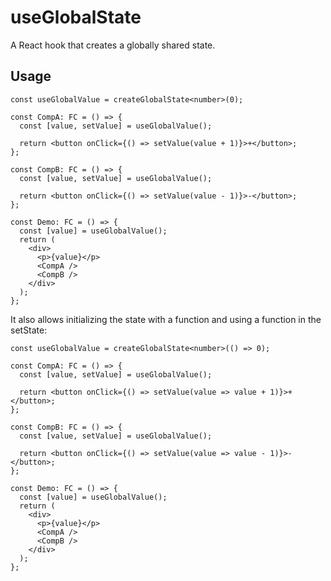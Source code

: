 # useGlobalState

A React hook that creates a globally shared state.

## Usage

```tsx
const useGlobalValue = createGlobalState<number>(0);

const CompA: FC = () => {
  const [value, setValue] = useGlobalValue();

  return <button onClick={() => setValue(value + 1)}>+</button>;
};

const CompB: FC = () => {
  const [value, setValue] = useGlobalValue();

  return <button onClick={() => setValue(value - 1)}>-</button>;
};

const Demo: FC = () => {
  const [value] = useGlobalValue();
  return (
    <div>
      <p>{value}</p>
      <CompA />
      <CompB />
    </div>
  );
};
```

It also allows initializing the state with a function and using a function in the setState:

```tsx
const useGlobalValue = createGlobalState<number>(() => 0);

const CompA: FC = () => {
  const [value, setValue] = useGlobalValue();

  return <button onClick={() => setValue(value => value + 1)}>+</button>;
};

const CompB: FC = () => {
  const [value, setValue] = useGlobalValue();

  return <button onClick={() => setValue(value => value - 1)}>-</button>;
};

const Demo: FC = () => {
  const [value] = useGlobalValue();
  return (
    <div>
      <p>{value}</p>
      <CompA />
      <CompB />
    </div>
  );
};
```
